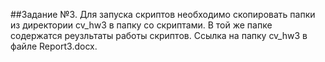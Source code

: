 ##Задание №3.
Для запуска скриптов необходимо скопировать папки из директории cv_hw3 в папку со скриптами. В той же папке содержатся реузльтаты работы скриптов. Ссылка на папку cv_hw3 в файле Report3.docx.
